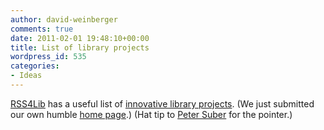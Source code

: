 ```yaml
---
author: david-weinberger
comments: true
date: 2011-02-01 19:48:10+00:00
title: List of library projects
wordpress_id: 535
categories:
- Ideas
---
```


[RSS4Lib](http://www.rss4lib.com) has a useful list of [innovative library projects](http://www.rss4lib.com/library-labs.html). (We just submitted our own humble [home page](http://www.librarylab.law.harvard.edu/).) (Hat tip to [Peter Suber](http://bit.ly/suber) for the pointer.)
